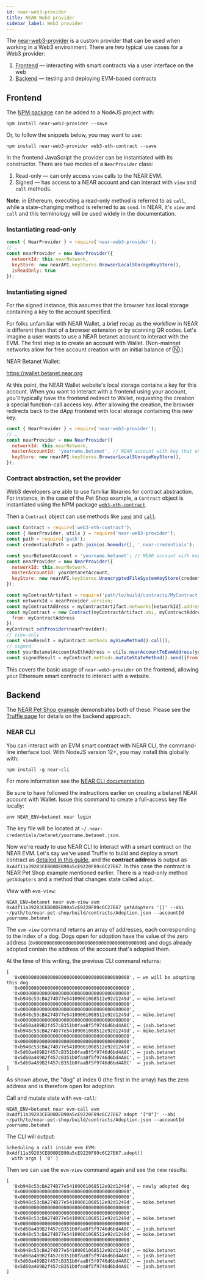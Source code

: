 ```yaml
---
id: near-web3-provider
title: NEAR Web3 provider
sidebar_label: Web3 provider
---
```


The [near-web3-provider](https://github.com/near/near-web3-provider) is a custom provider that can be used when working in a Web3 environment. There are two typical use cases for a Web3 provider:

1. [Frontend](#frontend) — interacting with smart contracts via a user interface on the web
2. [Backend](#backend) — testing and deploying EVM-based contracts

## Frontend

The [NPM package](https://npmjs.com/package/near-web3-provider) can be added to a NodeJS project with:

    npm install near-web3-provider --save
    
Or, to follow the snippets below, you may want to use:

    npm install near-web3-provider web3-eth-contract --save

In the frontend JavaScript the provider can be instantiated with its constructor. There are two modes of a `NearProvider` class:

1. Read-only — can only access `view` calls to the NEAR EVM.
2. Signed — has access to a NEAR account and can interact with `view` and `call` methods.

**Note**: in Ethereum, executing a read-only method is referred to as `call`, while a state-changing method is referred to as `send`. In NEAR, it's `view` and `call` and this terminology will be used widely in the documentation.

### Instantiating read-only

```js
const { NearProvider } = require('near-web3-provider');
// …
const nearProvider = new NearProvider({
  networkId: this.nearNetwork,
  keyStore: new nearAPI.keyStores.BrowserLocalStorageKeyStore(),
  isReadOnly: true
});
```

###  Instantiating signed

For the signed instance, this assumes that the browser has local storage containing a key to the account specified.

For folks unfamiliar with NEAR Wallet, a brief recap as the workflow in NEAR is different than that of a browser extension or by scanning QR codes. Let's imagine a user wants to use a NEAR betanet account to interact with the EVM. The first step is to create an account with Wallet. (Non-mainnet networks allow for free account creation with an initial balance of Ⓝ.)

NEAR Betanet Wallet:

https://wallet.betanet.near.org

At this point, the NEAR Wallet website's local storage contains a key for this account. When you want to interact with a frontend using your account, you'll typically have the frontend redirect to Wallet, requesting the creation a special function-call access key. After allowing the creation, the browser redirects back to the dApp frontend with local storage containing this new key.

```js
const { NearProvider } = require('near-web3-provider');
// …
const nearProvider = new NearProvider({
  networkId: this.nearNetwork,
  masterAccountId: 'yourname.betanet', // NEAR account with key that exists in local storage
  keyStore: new nearAPI.keyStores.BrowserLocalStorageKeyStore(),
});
```

### Contract abstraction, set the provider

Web3 developers are able to use familiar libraries for contract abstraction. For instance, in the case of the Pet Shop example, a `Contract` object is instantiated using the NPM package [`web3-eth-contract`](https://www.npmjs.com/package/web3-eth-contract).

Then a `Contract` object can use methods like [`send`](https://web3js.readthedocs.io/en/v1.2.11/web3-eth-contract.html#methods-mymethod-send) and [`call`](https://web3js.readthedocs.io/en/v1.2.11/web3-eth-contract.html#methods-mymethod-call). 

```js
const Contract = require('web3-eth-contract');
const { NearProvider, utils } = require('near-web3-provider');
const path = require('path');
const credentialsPath = path.join(os.homedir(), '.near-credentials');

const yourBetanetAccount = 'yourname.betanet'; // NEAR account with key that exists in local storage
const nearProvider = new NearProvider({
  networkId: this.nearNetwork,
  masterAccountId: yourBetanetAccount, 
  keyStore: new nearAPI.keyStores.UnencryptedFileSystemKeyStore(credentialsPath),
});

const myContractArtifact = require('path/to/build/contracts/MyContract.json');
const networkId = nearProvider.version;
const myContractAddress = myContractArtifact.networks[networkId].address;
const myContract = new Contract(myContractArtifact.abi, myContractAddress, {
  from: myContractAddress
});
myContract.setProvider(nearProvider);
// view-only
const viewResult = myContract.methods.myViewMethod().call();
// signed
const yourBetanetAccountAsEthAddress = utils.nearAccountToEvmAddress(yourBetanetAccount);
const signedResult = myContract.methods.mutateStateMethod().send({from: yourBetanetAccountAsEthAddress});
```

This covers the basic usage of `near-web3-provider` on the frontend, allowing your Ethereum smart contracts to interact with a website.

## Backend

The [NEAR Pet Shop example](https://github.com/near-examples/near-pet-shop) demonstrates both of these. Please see the [Truffle page](/docs/evm/truffle) for details on the backend approach.

### NEAR CLI

You can interact with an EVM smart contract with NEAR CLI, the command-line interface tool. With NodeJS version 12+, you may install this globally with:

    npm install -g near-cli
    
For more information see the [NEAR CLI documentation](/docs/development/near-cli).

Be sure to have followed the instructions earlier on creating a betanet NEAR account with Wallet. Issue this command to create a full-access key file locally: 

    env NEAR_ENV=betanet near login
    
The key file will be located at `~/.near-credentials/betanet/yourname.betanet.json`.

Now we're ready to use NEAR CLI to interact with a smart contract on the NEAR EVM. Let's say we've used Truffle to build and deploy a smart contract as [detailed in this guide](/docs/evm/truffle#build-and-deploy), and the **contract address** is output as `0xAdf11a39283CEB00DEB90a5cE9220F89c6C27E67`. In this case the contract is NEAR Pet Shop example mentioned earlier. There is a read-only method `getAdopters` and a method that changes state called `adopt`.

View with `evm-view`:
    
    NEAR_ENV=betanet near evm-view evm 0xAdf11a39283CEB00DEB90a5cE9220F89c6C27E67 getAdopters '[]' --abi ~/path/to/near-pet-shop/build/contracts/Adoption.json --accountId yourname.betanet
    
The `evm-view` command returns an array of addresses, each corresponding to the index of a dog. Dogs open for adoption have the value of the zero address (`0x0000000000000000000000000000000000000000`) and dogs already adopted contain the address of the account that's adopted them.

At the time of this writing, the previous CLI command returns:

```shell script
[
  '0x0000000000000000000000000000000000000000', ⟵ we will be adopting this dog
  '0x0000000000000000000000000000000000000000',
  '0x0000000000000000000000000000000000000000',
  '0xb948c53cBA274D77e54109061068512e92d1249d', ⟵ mike.betanet
  '0x0000000000000000000000000000000000000000',
  '0x0000000000000000000000000000000000000000',
  '0xb948c53cBA274D77e54109061068512e92d1249d', ⟵ mike.betanet
  '0x0000000000000000000000000000000000000000',
  '0x5d60a489B2f457cB351b0faaBf5f9746d6bd4A8C', ⟵ josh.betanet
  '0xb948c53cBA274D77e54109061068512e92d1249d', ⟵ mike.betanet
  '0x0000000000000000000000000000000000000000',
  '0x0000000000000000000000000000000000000000',
  '0xb948c53cBA274D77e54109061068512e92d1249d', ⟵ mike.betanet
  '0x5d60a489B2f457cB351b0faaBf5f9746d6bd4A8C', ⟵ josh.betanet
  '0x5d60a489B2f457cB351b0faaBf5f9746d6bd4A8C', ⟵ josh.betanet
  '0x5d60a489B2f457cB351b0faaBf5f9746d6bd4A8C'  ⟵ josh.betanet
]
```

As shown above, the "dog" at index 0 (the first in the array) has the zero address and is therefore open for adoption.

Call and mutate state with `evm-call`:
    
    NEAR_ENV=betanet near evm-call evm 0xAdf11a39283CEB00DEB90a5cE9220F89c6C27E67 adopt '["0"]' --abi ~/path/to/near-pet-shop/build/contracts/Adoption.json --accountId yourname.betanet    

The CLI will output:

```shell script
Scheduling a call inside evm EVM:
0xAdf11a39283CEB00DEB90a5cE9220F89c6C27E67.adopt()
  with args [ '0' ]
```

Then we can use the `evm-view` command again and see the new results:

```shell script
[
  '0xb948c53cBA274D77e54109061068512e92d1249d', ⟵ newly adopted dog
  '0x0000000000000000000000000000000000000000',
  '0x0000000000000000000000000000000000000000',
  '0xb948c53cBA274D77e54109061068512e92d1249d', ⟵ mike.betanet
  '0x0000000000000000000000000000000000000000',
  '0x0000000000000000000000000000000000000000',
  '0xb948c53cBA274D77e54109061068512e92d1249d', ⟵ mike.betanet
  '0x0000000000000000000000000000000000000000',
  '0x5d60a489B2f457cB351b0faaBf5f9746d6bd4A8C', ⟵ josh.betanet
  '0xb948c53cBA274D77e54109061068512e92d1249d', ⟵ mike.betanet
  '0x0000000000000000000000000000000000000000',
  '0x0000000000000000000000000000000000000000',
  '0xb948c53cBA274D77e54109061068512e92d1249d', ⟵ mike.betanet
  '0x5d60a489B2f457cB351b0faaBf5f9746d6bd4A8C', ⟵ josh.betanet
  '0x5d60a489B2f457cB351b0faaBf5f9746d6bd4A8C', ⟵ josh.betanet
  '0x5d60a489B2f457cB351b0faaBf5f9746d6bd4A8C'  ⟵ josh.betanet
]
```
